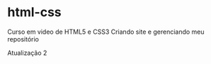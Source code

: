 # html-css
 Curso em video de HTML5 e CSS3
 Criando site e gerenciando meu repositório

Atualização 2